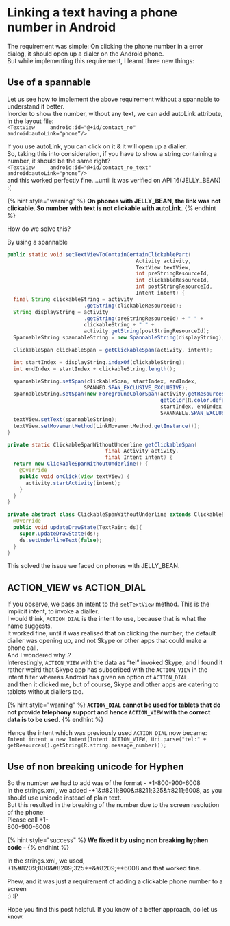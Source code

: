 # Linking a text having a phone number in Android

The requirement was simple: On clicking the phone number in a error dialog, it should open up a dialer on the Android phone.  
But while implementing this requirement, I learnt three new things:

## Use of a spannable

Let us see how to implement the above requirement without a spannable to understand it better.  
Inorder to show the number, without any text, we can add autoLink attribute, in the layout file:  
`<TextView    
android:id="@+id/contact_no"    
android:autoLink="phone”/>`

If you use autoLink, you can click on it & it will open up a dialler.  
So, taking this into consideration, if you have to show a string containing a number, it should be the same right?  
`<TextView    
android:id="@+id/contact_no_text"    
android:autoLink="phone”/>`  
and this worked perfectly fine….until it was verified on API 16\(JELLY\_BEAN\) :\(

{% hint style="warning" %}
**On phones with JELLY\_BEAN, the link was not clickable. So number with text is not clickable with autoLink.**
{% endhint %}

How do we solve this?

By using a spannable

```java
public static void setTextViewToContainCertainClickablePart(
                                          Activity activity,
                                          TextView textView,
                                          int preStringResourceId,
                                          int clickableResourceId,
                                          int postStringResourceId,
                                          Intent intent) {
  final String clickableString = activity
                         .getString(clickableResourceId);
  String displayString = activity
                         .getString(preStringResourceId) + " " +
                         clickableString + " " + 
                         activity.getString(postStringResourceId);
  SpannableString spannableString = new SpannableString(displayString);

  ClickableSpan clickableSpan = getClickableSpan(activity, intent);

  int startIndex = displayString.indexOf(clickableString);
  int endIndex = startIndex + clickableString.length();

  spannableString.setSpan(clickableSpan, startIndex, endIndex,
                         SPANNED.SPAN_EXCLUSIVE_EXCLUSIVE);
  spannableString.setSpan(new ForegroundColorSpan(activity.getResources(),
                                                  getColor(R.color.default_href)),
                                                  startIndex, endIndex, 
                                                  SPANNABLE.SPAN_EXCLUSIVE_EXCLUSIVE);
  textView.setText(spannableString);
  textView.setMovementMethod(LinkMovementMethod.getInstance());                                                
}
```

```java
private static ClickableSpanWithoutUnderline getClickableSpan(
                                final Activity activity,
                                final Intent intent) {
  return new ClickableSpanWithoutUnderline() {
    @Override
    public void onClick(View textView) {
      activity.startActivity(intent);
    }
  }
}
```

```java
private abstract class ClickableSpanWithoutUnderline extends ClickableSpan {
  @Override
  public void updateDrawState(TextPaint ds){
    super.updateDrawState(ds);
    ds.setUnderlineText(false);  
  }
}
```

This solved the issue we faced on phones with JELLY\_BEAN.

## ACTION\_VIEW vs ACTION\_DIAL

If you observe, we pass an intent to the `setTextView` method. This is the implicit intent, to invoke a dialler.  
I would think, `ACTION_DIAL` is the intent to use, because that is what the name suggests.  
It worked fine, until it was realised that on clicking the number, the default dialler was opening up, and not Skype or other apps that could make a phone call.  
And I wondered why..?  
Interestingly, `ACTION_VIEW` with the data as “tel” invoked Skype, and I found it rather weird that Skype app has subscribed with the `ACTION_VIEW` in the intent filter whereas Android has given an option of `ACTION_DIAL`.  
and then it clicked me, but of course, Skype and other apps are catering to tablets without diallers too.

{% hint style="warning" %}
**`ACTION_DIAL` cannot be used for tablets that do not provide telephony support and hence `ACTION_VIEW` with the correct data is to be used.**
{% endhint %}

Hence the intent which was previously used `ACTION_DIAL` now became:  
`Intent intent = new Intent(Intent.ACTION_VIEW, Uri.parse("tel:" + getResources().getString(R.string.message_number)));`

## **Use of non breaking unicode for Hyphen**

So the number we had to add was of the format - +1-800-900-6008  
In the strings.xml, we added -+1&\#8211;800&\#8211;325&\#8211;6008, as you should use unicode instead of plain text.  
But this resulted in the breaking of the number due to the screen resolution of the phone:  
Please call +1-  
800-900-6008

{% hint style="success" %}
**We fixed it by using non breaking hyphen code -**
{% endhint %}

In the strings.xml, we used,  
+1&\#8209;800&\#8209;325**&\#8209;**6008 and that worked fine.

Phew, and it was just a requirement of adding a clickable phone number to a screen  
:\) :P

Hope you find this post helpful. If you know of a better approach, do let us know.

